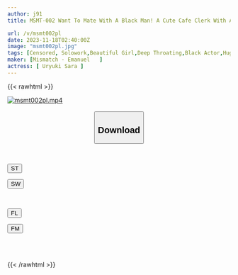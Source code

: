 ```yaml
---
author: j91
title: MSMT-002 Want To Mate With A Black Man! A Cute Cafe Clerk With A Big Smile And A Cheerful Girl Gets A Big Cum With Her Black Cock Sara Uruki

url: /v/msmt002pl
date: 2023-11-18T02:40:00Z
image: "msmt002pl.jpg"
tags: [Censored, Solowork,Beautiful Girl,Deep Throating,Black Actor,Huge Cock]
maker: [Mismatch - Emanuel   ]
actress: [ Uryuki Sara ]
---
```



{{< rawhtml >}}

<div class="video" data-videoid="rxw7YZqL8OIbzYQ">
    <a href="javascript:;">
        <img src="/v/msmt002pl/msmt002pl.jpg" width="WIDTH" height="HEIGHT" alt="msmt002pl.mp4" loading="lazy">
    </a>
</div>

<script type="text/javascript" src="https://j91.asia/asset/on-demand-st.js"></script>

<br>
  <link rel="stylesheet" href="https://j91.asia/asset/bs5.css">
  
  <center>
  <button class="btn btn-primary" type="button" data-bs-toggle="collapse" data-bs-target=".multi-collapse" aria-expanded="false" aria-controls="multiCollapseExample1 multiCollapseExample2"><h2>Download</h2></button></center>
</p>
<div class="row">
  <div class="col">
    <div class="collapse multi-collapse" id="multiCollapseExample1">
      <div class="card card-body">
	      	      <br>
<div class="buttons">  
<p><a href="https://streamtape.to/v/rxw7YZqL8OIbzYQ" target="_blank"><button class="btn-hover color-3"><i class="fa fa-download"></i> ST</button></a></p>
<p><a href="https://sfastwish.com/ih2kx3whprxg" target="_blank"><button class="btn-hover color-2"><i class="fa fa-download"></i> SW</button></a></p></div>
    </div>
  </div>
</div>
  <div class="col">
    <div class="collapse multi-collapse" id="multiCollapseExample2">
      <div class="card card-body">
	      <br>
<div class="buttons">
<p><a href="https://filelions.online/f/g8f2ncdsg77n" target="_blank"><button class="btn-hover color-9"><i class="fa fa-download"></i> FL</button></a></p>
<p><a href="https://filemoon.sx/d/sur9bzjk0cl1" target="_blank"><button class="btn-hover color-8"><i class="fa fa-download"></i> FM</button></a></p></div>
<br><br>
      </div>
    </div>
  </div>
</div>

{{< /rawhtml >}}
